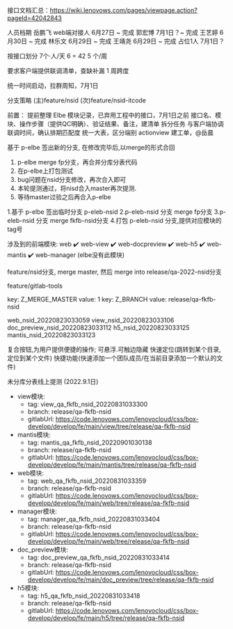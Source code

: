 接口文档汇总：https://wiki.lenovows.com/pages/viewpage.action?pageId=42042843

人员档期
  岳鹏飞 web端对接人
    6月27日 ~ 完成
    郭宏博
    7月1日？~ 完成
    王艺婷
    6月30日 ~ 完成
    林乐文
    6月29日 ~ 完成
    王靖尧
    6月29日 ~ 完成
    占位1人
    7月1日？

按接口划分
  7个·人/天 6 = 42 5 个/周

要求客户端提供联调清单，查缺补漏
1 周跨度

统一时间启动，拉群周知，7月1日

分支策略
(主)feature/nsid
(次)feature/nsid-itcode

前置：
  提前整理 Elbe 模块记录，已弃用工程中的接口，7月1日之前
  接口名、模块、操作步骤（提供QC明确）、验证结果、备注，建清单
  拆分任务
  与客户端协调联调时间，确认排期匹配度
  统一大表，区分端别
  actionview 建工单，@岳晨


基于 p-elbe 签出新的分支, 在修改完毕后,以merge的形式合回

1. p-elbe merge fp分支，再合并分库分表代码
2. 在p-elbe上打包测试
3. bug问题在nsid分支修改，再次合入即可
4. 本轮提测通过，将nisd合入master再次提测.
5. 等待master过验之后再合入p-elbe

1.基于 p-elbe 签出临时分支 p-eleb-nsid
2.p-eleb-nsid 分支 merge fp分支
3.p-eleb-nsid 分支 merge fkfb-nsid分支
4.打包 p-eleb-nsid 分支,提供对应模块的tag号


涉及到的前端模块:
web ✔️
web-view ✔️
web-docpreview ✔️
web-h5 ✔️
web-mantis ✔️
web-manager (elbe没有此模块)

feature/nsid分支, merge master, 然后 merge into release/qa-2022-nsid分支

feature/gitlab-tools

key: Z_MERGE_MASTER
value: 1
key: Z_BRANCH
value: release/qa-fkfb-nsid

web_nsid_20220823033059
view_nsid_20220823033106
doc_preview_nsid_20220823033112
h5_nsid_20220823033125
mantis_nsid_20220823033123


复合按钮,为用户提供便捷的操作; 可悬浮.可触边隐藏
快速定位(跳转到某个目录,定位到某个文件)
快捷功能(快速添加一个团队成员/在当前目录添加一个默认的文件)

未分库分表线上提测 (2022.9.1日)
  - view模块:
    - tag: view_qa_fkfb_nsid_20220831033300
    - branch: release/qa-fkfb-nsid
    - gitlabUrl: https://code.lenovows.com/lenovocloud/css/box-develop/develop/fe/main/view/tree/release/qa-fkfb-nsid
  - mantis模块:
    - tag: mantis_qa_fkfb_nsid_20220901030138
    - branch: release/qa-fkfb-nsid
    - gitlabUrl: https://code.lenovows.com/lenovocloud/css/box-develop/develop/fe/main/mantis/tree/release/qa-fkfb-nsid
  - web模块:
    - tag: web_qa_fkfb_nsid_20220831033359
    - branch: release/qa-fkfb-nsid
    - gitlabUrl: https://code.lenovows.com/lenovocloud/css/box-develop/develop/fe/main/web/tree/release/qa-fkfb-nsid
  - manager模块:
    - tag: manager_qa_fkfb_nsid_20220831033404
    - branch: release/qa-fkfb-nsid
    - gitlabUrl: https://code.lenovows.com/lenovocloud/css/box-develop/develop/fe/main/web/tree/release/qa-fkfb-nsid
  - doc_preview模块:
    - tag: doc_preview_qa_fkfb_nsid_20220831033414
    - branch: release/qa-fkfb-nsid
    - gitlabUrl: https://code.lenovows.com/lenovocloud/css/box-develop/develop/fe/main/doc_preview/tree/release/qa-fkfb-nsid
  - h5模块:
    - tag: h5_qa_fkfb_nsid_20220831033418
    - branch: release/qa-fkfb-nsid
    - gitlabUrl: https://code.lenovows.com/lenovocloud/css/box-develop/develop/fe/main/h5/tree/release/qa-fkfb-nsid
